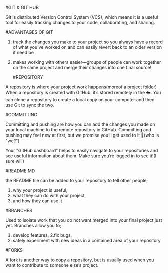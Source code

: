#GIT & GIT HUB

Git is distributed Version Control System (VCS), 
which means it is a useful tool for easily tracking changes to your code, collaborating, and sharing.

#ADVANTAGES OF GIT
1. track the changes you make to your project so you always have a record of what you’ve worked on
 and can easily revert back to an older version if need be
2. makes working with others easier—groups of people can work together 
on the same project and merge their changes into one final source!

   #REPOSITORY
   
A repository is where your project work happens(moreof a project folder)
When a repository is created with GitHub, it’s stored remotely in the ☁️.
You can clone a repository to create a local copy on your computer and then use Git to sync the two. 

#COMMITTING

Committing and pushing are how you can add the changes you made on your local machine to the remote repository in GitHub.
Committing and pushing may feel new at first, but we promise you’ll get used to it 🙂(who is "we?")

Your "GitHub dashboard" helps to easily navigate to your repositories and see useful information about them.
 Make sure you’re logged in to see it!(I sure will)
 
#README.MD

the  README file can be added to your repository to tell other people;
1. why your project is useful, 
2. what they can do with your project,
3. and how they can use it

#BRANCHES

Used to isolate work that you do not want merged into your final project just yet.
Branches allow you to;
1. develop features, 
2.fix bugs, 
3. safely experiment with new ideas in a contained area of your repository

#FORKS

A fork is another way to copy a repository, but is usually used when you want to contribute to someone else’s project.
